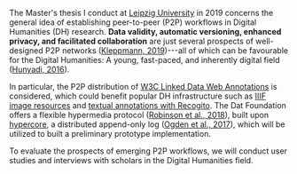 The Master's thesis I conduct at [Leipzig University](https://www.uni-leipzig.de/) in 2019 concerns the general idea of establishing peer-to-peer (P2P) workflows in Digital Humanities (DH) research. **Data validity, automatic versioning, enhanced privacy, and facilitated collaboration** are just several prospects of well-designed P2P networks ([Kleppmann, 2019](https://martin.kleppmann.com/2019/10/23/local-first-at-onward.html))---all of which can be favourable for the Digital Humanities: A young, fast-paced, and inherently digital field ([Hunyadi, 2016](https://www.taylorfrancis.com/books/e/9781315572659/chapters/10.4324/9781315572659-10)).

In particular, the P2P distribution of [W3C Linked Data Web Annotations](https://www.w3.org/TR/annotation-model/) is considered, which could benefit popular DH infrastructure such as [IIIF image resources](https://iiif.io/) and [textual annotations with Recogito](https://recogito.pelagios.org/). The Dat Foundation offers a flexible hypermedia protocol ([Robinson et al., 2018](https://www.nature.com/articles/sdata2018221.pdf)), built upon [hypercore](https://github.com/mafintosh/hypercore), a distributed append-only log ([Ogden et al., 2017](https://github.com/datprotocol/whitepaper/blob/master/dat-paper.pdf)), which will be utilized to built a preliminary prototype implementation.

To evaluate the prospects of emerging P2P workflows, we will conduct user studies and interviews with scholars in the Digital Humanities field.
